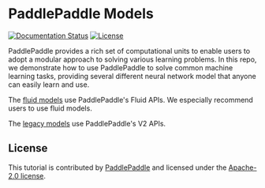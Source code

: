 # PaddlePaddle Models

[![Documentation Status](https://img.shields.io/badge/docs-latest-brightgreen.svg?style=flat)](https://github.com/PaddlePaddle/models)
[![License](https://img.shields.io/badge/license-Apache%202-blue.svg)](LICENSE)

PaddlePaddle provides a rich set of computational units to enable users to adopt a modular approach to solving various learning problems. In this repo, we demonstrate how to use PaddlePaddle to solve common machine learning tasks, providing several different neural network model that anyone can easily learn and use.


The [fluid models](fluid) use PaddlePaddle's Fluid APIs. We especially recommend users to use fluid models.

The [legacy models](legacy) use PaddlePaddle's V2 APIs.


## License
This tutorial is contributed by [PaddlePaddle](https://github.com/PaddlePaddle/Paddle) and licensed under the [Apache-2.0 license](LICENSE).
